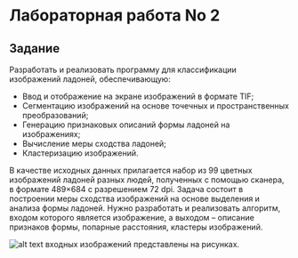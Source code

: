 # Лабораторная работа No 2
## Задание
Разработать и реализовать программу для классификации изображений ладоней,
обеспечивающую:
- Ввод и отображение на экране изображений в формате TIF;
- Сегментацию изображений на основе точечных и пространственных
преобразований;
- Генерацию признаковых описаний формы ладоней на изображениях;
- Вычисление меры сходства ладоней;
- Кластеризацию изображений.

В качестве исходных данных прилагается набор из 99 цветных изображений ладоней
разных людей, полученных с помощью сканера, в формате 489×684 с разрешением 72 dpi.
Задача состоит в построении меры сходства изображений на основе выделения и анализа
формы ладоней. Нужно разработать и реализовать алгоритм, входом которого является
изображение, а выходом – описание признаков формы, попарные расстояния, кластеры
изображений.

![alt text](./training/ "Примеры") входных изображений представлены на рисунках.
